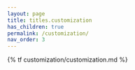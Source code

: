 ```yaml
---
layout: page
title: titles.customization
has_children: true
permalink: /customization/
nav_order: 3
---
```


{% tf customization/customization.md %}       